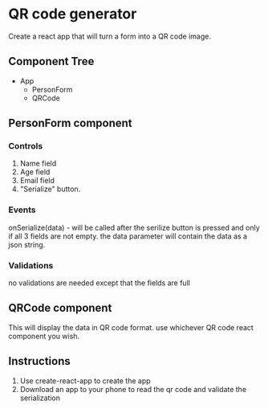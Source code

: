 # QR code generator

Create a react app that will turn a form into a QR code image.

## Component Tree
- App
    - PersonForm
    - QRCode

## PersonForm component
### Controls
1. Name field
1. Age field
1. Email field
1. "Serialize" button.

### Events 
onSerialize(data) - will be called after the serilize button is pressed and only if all 3 fields are not empty. the data parameter will contain the data as a json string.

### Validations
no validations are needed except that the fields are full

## QRCode component
This will display the data in QR code format. use whichever QR code react component you wish.

## Instructions
1. Use create-react-app to create the app
1. Download an app to your phone to read the qr code and validate the serialization